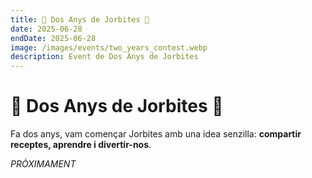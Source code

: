 ```yaml
---
title: 🥂 Dos Anys de Jorbites 🥂
date: 2025-06-28
endDate: 2025-06-28
image: /images/events/two_years_contest.webp
description: Event de Dos Anys de Jorbites
---
```


# 🥂 Dos Anys de Jorbites 🥂

Fa dos anys, vam començar Jorbites amb una idea senzilla: **compartir receptes, aprendre i divertir-nos**.

*PRÒXIMAMENT*
